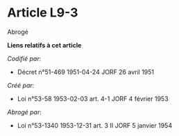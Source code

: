# Article L9-3

Abrogé

**Liens relatifs à cet article**

_Codifié par_:

  - Décret n°51-469 1951-04-24 JORF 26 avril 1951

_Créé par_:

  - Loi n°53-58 1953-02-03 art. 4-1 JORF 4 février 1953

_Abrogé par_:

  - Loi n°53-1340 1953-12-31 art. 3 II JORF 5 janvier 1954
